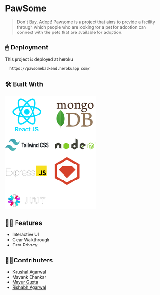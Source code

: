 
# PawSome
>Don't Buy, Adopt!
Pawsome is a project that aims to provide a facility through which people who are looking for a pet for adoption can connect with the pets that are available for adoption. 


## 🖱 Deployment

This project is deployed at heroku

```bash
  https://pawsomebackend.herokuapp.com/
```
## 🛠 Built With
![](./src/read.png.png)
## 💪🏻 Features

- Interactive UI
- Clear Walkthrough
- Data Privacy

## 👨‍💻Contributers

- [Kaushal Agarwal](https://github.com/Kaushal-A)
- [Mayank Dhankar](https://github.com/mayankdhnkr)
- [Mayur Gupta](https://github.com/Mayur0307)
- [Rishabh Agarwal](https://github.com/Rishabhco)
